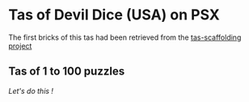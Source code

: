 # Tas of Devil Dice (USA) on PSX

The first bricks of this tas had been retrieved from the [tas-scaffolding project](https://github.com/fullmoonissue/tas-scaffolding)

## Tas of 1 to 100 puzzles

_Let's do this !_